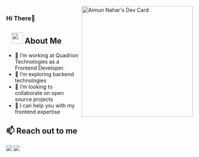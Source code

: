 <div align="left">
  <a href="https://app.daily.dev/aimunnahar"><img align="right" src="https://api.daily.dev/devcards/9f5eb8690aa44584a8d8a3e660560b1c.png?r=5jp" width="300" alt="Aimun Nahar's Dev Card"/></a>
</div>

### Hi There👋
## &nbsp; &nbsp;<img src="https://media.giphy.com/media/WUlplcMpOCEmTGBtBW/giphy.gif" width="30"> **About Me**


- 🔭 I’m working at Quadrion Technologies as a Frontend Developer. 
- 🌱 I’m exploring backend technologies
- 👯 I’m looking to collaborate on open source projects
- 🤝 I can help you with my frontend expertise


## **📫 Reach out to me** 
[<img src="https://img.shields.io/badge/LinkedIn-aimun-informational?style=for-the-badge&labelColor=black&logo=linkedin&logoColor=0077b5&&color=0077b5"/>][linkedin]
[<img src="https://img.shields.io/badge/Gmail-aimunnaharr@gmail-informational?style=for-the-badge&labelColor=black&logoColor=d14836&logo=gmail&color=d14836"/>][gmail]


[linkedin]: https://www.linkedin.com/in/aimun-nahar-b915b9205/
[gmail]: mailto:aimunnaharr@gmail.com 


[comment]: <> ([twitter]: https://twitter.com/raihan.uddin22)
[comment]: <> ([facebook]: https://facebook.com/raihan.uddin22)

  


<!--
**aimun-naharr/aimun-naharr** is a ✨ _special_ ✨ repository because its `README.md` (this file) appears on your GitHub profile.

Here are some ideas to get you started:

- 🔭 I’m currently working on ...
- 🌱 I’m currently learning ...
- 👯 I’m looking to collaborate on ...
- 🤔 I’m looking for help with ...
- 💬 Ask me about ...
- 📫 How to reach me: ...
- 😄 Pronouns: ...
- ⚡ Fun fact: ...
-->
